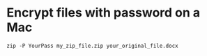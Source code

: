 # Encrypt files with password on a Mac 


```
zip -P YourPass my_zip_file.zip your_original_file.docx
```